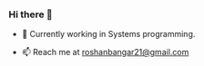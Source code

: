 ### Hi there 👋

<!--
**Roshan23699/Roshan23699** is a ✨ _special_ ✨ repository because its `README.md` (this file) appears on your GitHub profile.

Here are some ideas to get you started:
-->
<!-- - 🔭 I’m currently working on ... -->
- 🌱 Currently working in Systems programming.
<!-- - 💬 Ask me about android -->
- 📫 Reach me at roshanbangar21@gmail.com
<!-- - 🤔 I’m looking for help with ... -->
<!-- - 😄 Pronouns:  -->
<!-- - ⚡ Fun fact: ... -->

